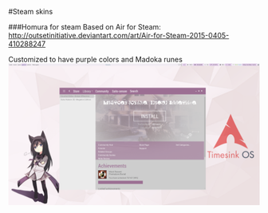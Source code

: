 #Steam skins

###Homura for steam
Based on Air for Steam: http://outsetinitiative.deviantart.com/art/Air-for-Steam-2015-0405-410288247

Customized to have purple colors and Madoka runes
![alt tag](https://raw.githubusercontent.com/UltraNyan/rice/master/Screenshots/2015-03-16-161626_1920x1080_scrot.png)

